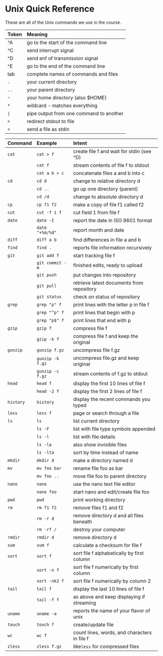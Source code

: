 Unix Quick Reference
====================

These are all of the Unix commands we use in the course.

| Token | Meaning
|:------|:-------------------------------------------
| ^A    | go to the start of the command line
| ^C    | send interrupt signal
| ^D    | send enf of transmission signal
| ^E    | go to the end of the command line
| tab   | complete names of commands and files
| `.`   | your current directory
| `..`  | your parent directory
| `~`   | your home directory (also $HOME)
| `*`   | wildcard - matches everything
| `\|`  | pipe output from one command to another
| `>`   | redirect stdout to file
| `<`   | send a file as stdin


| Command   | Example          | Intent
|:----------|:-----------------|:----------------------------------------------
| `cat`     | `cat > f`        | create file f and wait for stdin (see ^D)
|           | `cat f`          | stream contents of file f to stdout
|           | `cat a b > c`    | concatenate files a and b into c
| `cd`      | `cd d`           | change to relative directory d
|           | `cd ..`          | go up one directory (parent)
|           | `cd /d`          | change to absolute directory d
| `cp`      | `cp f1 f2`       | make a copy of file f1 called f2
| `cut`     | `cut -f 1 f`     | cut field 1 from file f
| `date`    | `date -I`        | report the date in ISO 8601 format
|           | `date "+%m/%d"`  | report month and date
| `diff`    | `diff a b`       | find differences in file a and b
| `find`    | `find .`         | reports file information recursively
| `git`     | `git add f`      | start tracking file f
|           | `git commit -m`  | finished edits, ready to upload
|           | `git push`       | put changes into repository
|           | `git pull`       | retrieve latest documents from repository
|           | `git status`     | check on status of repository
| `grep`    | `grep "p" f`     | print lines with the letter p in file f
|           | `grep "^p" f`    | print lines that begin with p
|           | `grep "p$" f`    | print lines that end with p
| `gzip`    | `gzip f`         | compress file f
|           | `gzip -k f`      | compress file f and keep the original
| `gunzip`  | `gunzip f.gz`    | uncompress file f.gz
|           | `gunzip -k f.gz` | uncompress file.gz and keep original
|           | `gunzip -c f.gz` | stream contents of f.gz to stdout
| `head`    | `head f`         | display the first 10 lines of file f
|           | `head -2 f`      | display the first 2 lines of file f
| `history` | `history`        | display the recent commands you typed
| `less`    | `less f`         | page or search through a file
| `ls`      | `ls`             | list current directory
|           | `ls -F`          | list with file type symbols appended
|           | `ls -l`          | list with file details
|           | `ls -la`         | also show invisible files
|           | `ls -lta`        | sort by time instead of name
| `mkdir`   | `mkdir d`        | make a directory named d
| `mv`      | `mv foo bar`     | rename file foo as bar
|           | `mv foo ..`      | move file foo to parent directory
| `nano`    | `nano`           | use the nano text file editor
|           | `nano foo`       | start nano and edit/create file foo
| `pwd`     | `pwd`            | print working directory
| `rm`      | `rm f1 f2`       | remove files f1 and f2
|           | `rm -r d`        | remove directory d and all files beneath
|           | `rm -rf /`       | destroy your computer
| `rmdir`   | `rmdir d`        | remove directory d
| `sum`     | `sum f`          | calculate a checksum for file f
| `sort`    | `sort f`         | sort file f alphabetically by first column
|           | `sort -n f`      | sort file f numerically by first column
|           | `sort -nk2 f`    | sort file f numerically by column 2
| `tail`    | `tail f`         | display the last 10 lines of file f
|           | `tail -f f`      | as above and keep displaying if streaming
| `uname`   | `uname -a`       | reports the name of your flavor of unix
| `touch`   | `touch f`        | create/update file
| `wc`      | `wc f`           | count lines, words, and characters in file f
| `zless`   | `zless f.gz`     | like`less` for compressed files

